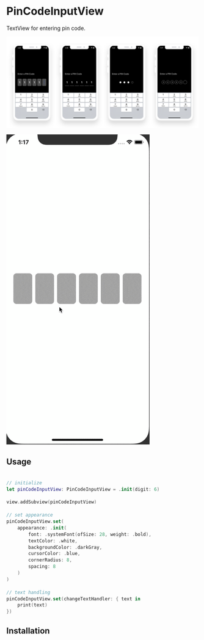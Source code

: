 # PinCodeInputView
TextView for entering pin code. 

![](demo.png)

![](demo.gif)

## Usage

```swift

// initialize
let pinCodeInputView: PinCodeInputView = .init(digit: 6)

view.addSubview(pinCodeInputView)

// set appearance
pinCodeInputView.set(
    appearance: .init(
        font: .systemFont(ofSize: 28, weight: .bold),
        textColor: .white,
        backgroundColor: .darkGray,
        cursorColor: .blue,
        cornerRadius: 8,
        spacing: 8
    )
)

// text handling
pinCodeInputView.set(changeTextHandler: { text in
    print(text)
})
```

## Installation

